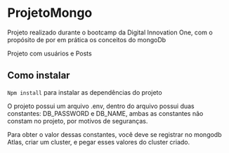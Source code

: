 # ProjetoMongo
Projeto realizado durante o bootcamp da Digital Innovation One, com o propósito de por em prática os conceitos do mongoDb

Projeto com usuários e Posts


## Como instalar
```Npm install``` para instalar as dependências do projeto


O projeto possui um arquivo .env, dentro do arquivo possui duas constantes:
DB_PASSWORD e DB_NAME, ambas as constantes não constam no projeto, por motivos de seguranças.

Para obter o valor dessas constantes, você deve se registrar no mongodb Atlas, criar um cluster, e pegar esses valores do cluster criado.
